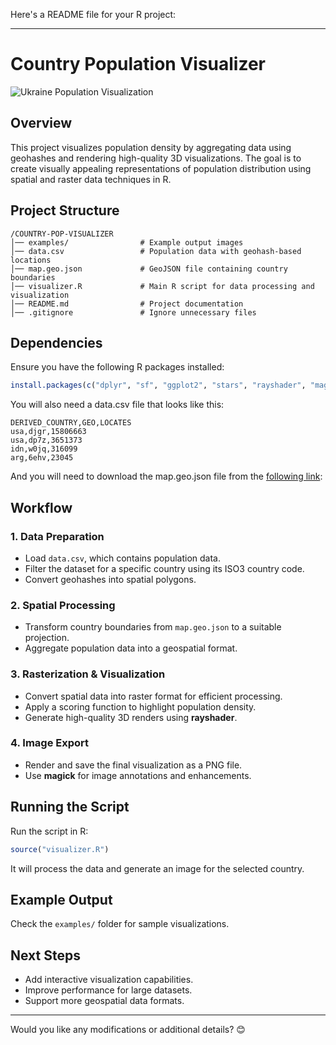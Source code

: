 Here's a README file for your R project:

---

# **Country Population Visualizer**

![Ukraine Population Visualization](https://portfolio-worthy.s3.us-east-1.amazonaws.com/ukraine.png)

## **Overview**

This project visualizes population density by aggregating data using geohashes and rendering high-quality 3D visualizations. The goal is to create visually appealing representations of population distribution using spatial and raster data techniques in R.

## **Project Structure**

```
/COUNTRY-POP-VISUALIZER
│── examples/                # Example output images
│── data.csv                 # Population data with geohash-based locations
│── map.geo.json             # GeoJSON file containing country boundaries
│── visualizer.R             # Main R script for data processing and visualization
│── README.md                # Project documentation
│── .gitignore               # Ignore unnecessary files
```

## **Dependencies**

Ensure you have the following R packages installed:

```r
install.packages(c("dplyr", "sf", "ggplot2", "stars", "rayshader", "magick", "countrycode"))
```

You will also need a data.csv file that looks like this:

```
DERIVED_COUNTRY,GEO,LOCATES
usa,djgr,15806663
usa,dp7z,3651373
idn,w0jq,316099
arg,6ehv,23045
```

And you will need to download the map.geo.json file from the [following link](https://r2.datahub.io/clvyjaryy0000la0cxieg4o8o/main/raw/data/countries.geojson):

## **Workflow**

### **1. Data Preparation**

- Load `data.csv`, which contains population data.
- Filter the dataset for a specific country using its ISO3 country code.
- Convert geohashes into spatial polygons.

### **2. Spatial Processing**

- Transform country boundaries from `map.geo.json` to a suitable projection.
- Aggregate population data into a geospatial format.

### **3. Rasterization & Visualization**

- Convert spatial data into raster format for efficient processing.
- Apply a scoring function to highlight population density.
- Generate high-quality 3D renders using **rayshader**.

### **4. Image Export**

- Render and save the final visualization as a PNG file.
- Use **magick** for image annotations and enhancements.

## **Running the Script**

Run the script in R:

```r
source("visualizer.R")
```

It will process the data and generate an image for the selected country.

## **Example Output**

Check the `examples/` folder for sample visualizations.

## **Next Steps**

- Add interactive visualization capabilities.
- Improve performance for large datasets.
- Support more geospatial data formats.

---

Would you like any modifications or additional details? 😊
